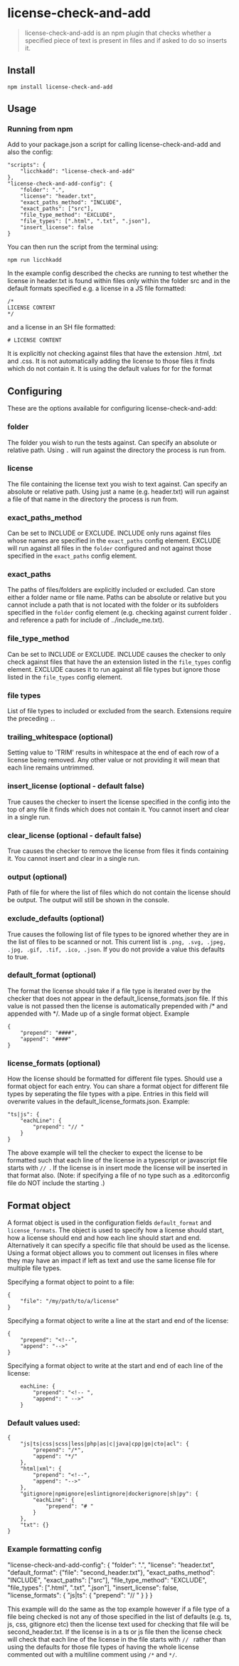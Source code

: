 # license-check-and-add

> license-check-and-add is an npm plugin that checks whether a specified piece of text is present in files and if asked to do so inserts it.

## Install
```
npm install license-check-and-add
```

## Usage

### Running from npm
Add to your package.json a script for calling license-check-and-add and also the config:

```
"scripts": {
    "licchkadd": "license-check-and-add"
},
"license-check-and-add-config": {
    "folder": ".",
    "license": "header.txt",
    "exact_paths_method": "INCLUDE",
    "exact_paths": ["src"],
    "file_type_method": "EXCLUDE",
    "file_types": [".html", ".txt", ".json"],
    "insert_license": false
}
```

You can then run the script from the terminal using:

```
npm run licchkadd
```

In the example config described the checks are running to test whether the license in header.txt is found within files only within the folder src and in the default formats specified e.g. a license in a JS file formatted:
```
/*
LICENSE CONTENT
*/
```
and a license in an SH file formatted:
```
# LICENSE CONTENT
```
It is explicitly not checking against files that have the extension .html, .txt and .css. It is not automatically adding the license to those files it finds which do not contain it. It is using the default values for for the format 

## Configuring

These are the options available for configuring license-check-and-add:

### folder
The folder you wish to run the tests against. Can specify an absolute or relative path. Using `.` will run against the directory the process is run from.

### license
The file containing the license text you wish to text against. Can specify an absolute or relative path. Using just a name (e.g. header.txt) will run against a file of that name in the directory the process is run from.

### exact_paths_method
Can be set to INCLUDE or EXCLUDE. INCLUDE only runs against files whose names are specified in the `exact_paths` config element. EXCLUDE will run against all files in the `folder` configured and not against those specified in the `exact_paths` config element.

### exact_paths
The paths of files/folders are explicitly included or excluded. Can store either a folder name or file name. Paths can be absolute or relative but you cannot include a path that is not located with the folder or its subfolders specified in the `folder` config element (e.g. checking against current folder . and reference a path for include of ../include_me.txt).

### file_type_method
Can be set to INCLUDE or EXCLUDE. INCLUDE causes the checker to only check against files that have the an extension listed in the `file_types` config element. EXCLUDE causes it to run against all file types but ignore those listed in the `file_types` config element. 

### file types
List of file types to included or excluded from the search. Extensions require the preceding `.`.

### trailing_whitespace (optional)
Setting value to 'TRIM' results in whitespace at the end of each row of a license being removed. Any other value or not providing it will mean that each line remains untrimmed.

### insert_license (optional - default false)
True causes the checker to insert the license specified in the config into the top of any file it finds which does not contain it. You cannot insert and clear in a single run.

### clear_license (optional - default false)
True causes the checker to remove the license from files it finds containing it. You cannot insert and clear in a single run.

### output (optional)
Path of file for where the list of files which do not contain the license should be output. The output will still be shown in the console.

### exclude_defaults (optional)
True causes the following list of file types to be ignored whether they are in the list of files to be scanned or not. This current list is `.png, .svg, .jpeg, .jpg, .gif, .tif, .ico, .json`. If you do not provide a value this defaults to true.

### default_format (optional)
The format the license should take if a file type is iterated over by the checker that does not appear in the default_license_formats.json file. If this value is not passed then the license is automatically prepended with /* and appended with */. Made up of a single format object. Example
```
{
    "prepend": "####",
    "append": "####"
}
```

### license_formats (optional)
How the license should be formatted for different file types. Should use a format object for each entry. You can share a format object for different file types by seperating the file types with a pipe. Entries in this field will overwrite values in the default_license_formats.json. Example:
```
"ts|js": {
    "eachLine": {
        "prepend": "// "
    }
}
```
The above example will tell the checker to expect the license to be formatted such that each line of the license in a typescript or javascript file starts with `// `. If the license is in insert mode the license will be inserted in that format also. (Note: if specifying a file of no type such as a .editorconfig file do NOT include the starting .)

## Format object
A format object is used in the configuration fields `default_format` and `license_formats`. The object is used to specify how a license should start, how a license should end and how each line should start and end. Alternatively it can specify a specific file that should be used as the license. Using a format object allows you to comment out licenses in files where they may have an impact if left as text and use the same license file for multiple file types.

Specifying a format object to point to a file:
```
{
    "file": "/my/path/to/a/license"
}
```

Specifying a format object to write a line at the start and end of the license:
```
{
    "prepend": "<!--",
    "append": "-->"
}
```

Specifying a format object to write at the start and end of each line of the license:
```
    eachLine: {
        "prepend": "<!-- ",
        "append": " -->"
    }
```

### Default values used:
```
{
    "js|ts|css|scss|less|php|as|c|java|cpp|go|cto|acl": {
        "prepend": "/*",
        "append": "*/"
    },
    "html|xml": {
        "prepend": "<!--",
        "append": "-->" 
    },
    "gitignore|npmignore|eslintignore|dockerignore|sh|py": {
        "eachLine": {
            "prepend": "# "
        }
    },
    "txt": {}
}
```

### Example formatting config
"license-check-and-add-config": {
    "folder": ".",
    "license": "header.txt",
    "default_format": {"file": "second_header.txt"},
    "exact_paths_method": "INCLUDE",
    "exact_paths": ["src"],
    "file_type_method": "EXCLUDE",
    "file_types": [".html", ".txt", ".json"],
    "insert_license": false,
    "license_formats": {
        "js|ts": {
            "prepend": "// "
        }
    }
}

This example will do the same as the top example however if a file type of a file being checked is not any of those specified in the list of defaults (e.g. ts, js, css, gitignore etc) then the license text used for checking that file will be second_header.txt. If the license is in a ts or js file then the license check will check that each line of the license in the file starts with `// ` rather than using the defaults for those file types of having the whole license commented out with a multiline comment using `/*` and `*/`.
